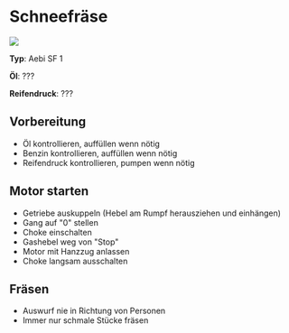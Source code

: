 # Schneefräse


![](https://www.schallberger.ch/fileadmin/img/vocom/40db3d2828dc9681fe4cf7ec189869bf.JPG)

**Typ**: Aebi SF 1

**Öl**: ???

**Reifendruck**: ???

## Vorbereitung

* Öl kontrollieren, auffüllen wenn nötig
* Benzin kontrollieren, auffüllen wenn nötig
* Reifendruck kontrollieren, pumpen wenn nötig

## Motor starten

* Getriebe auskuppeln (Hebel am Rumpf herausziehen und einhängen)
* Gang auf "0" stellen
* Choke einschalten
* Gashebel weg von "Stop"
* Motor mit Hanzzug anlassen
* Choke langsam ausschalten

## Fräsen

* Auswurf nie in Richtung von Personen
* Immer nur schmale Stücke fräsen
